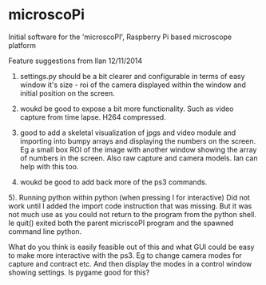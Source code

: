 microscoPi
==========

Initial software for the 'microscoPI', Raspberry Pi based microscope platform

Feature suggestions from Ilan 12/11/2014

 1) settings.py should be a bit clearer and configurable in terms of easy
window it's size - roi of the camera displayed within the window and
initial position on the screen.

2) woukd be good to expose a bit more functionality. Such as video capture
from time lapse. H264 compressed.

3) good to add a skeletal visualization of jpgs and video module and
importing into bumpy arrays and displaying the numbers on the screen. Eg a
small box ROI of the image with another window showing the array of numbers
in the screen. Also raw capture and camera models. Ian can help with this
too.

4) woukd be good to add back more of the ps3 commands.

5). Running python within python (when pressing I for interactive)  Did not
work until I added the import code instruction that was missing. But it was
not much use as you could not return to the program from the python shell.
Ie quit() exited both the parent micriscoPI program and the spawned command
line python.

What do you think is easily feasible out of this and what GUI could be easy
to make more interactive with the ps3. Eg to change camera modes for
capture and contract etc. And then display the modes in a control window
showing settings. Is pygame good for this?
